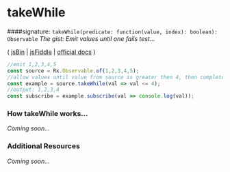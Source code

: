 # takeWhile

####signature: `takeWhile(predicate: function(value, index): boolean): Observable`
*The gist: Emit values until one fails test...*

( [jsBin](http://jsbin.com/zanefaqexu/1/edit?js,console) | [jsFiddle](https://jsfiddle.net/d3pn27dv/11/) | [official docs](http://reactivex.io/rxjs/class/es6/Observable.js~Observable.html#instance-method-takeWhile) )

```js
//emit 1,2,3,4,5
const source = Rx.Observable.of(1,2,3,4,5);
//allow values until value from source is greater then 4, then complete
const example = source.takeWhile(val => val <= 4);
//output: 1,2,3,4
const subscribe = example.subscribe(val => console.log(val));
```

### How takeWhile works...
*Coming soon...*


### Additional Resources
*Coming soon...*
